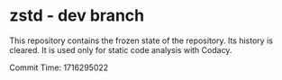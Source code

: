# zstd - dev branch

This repository contains the frozen state of the repository.
Its history is cleared. It is used only for static code
analysis with Codacy.

Commit Time: 1716295022